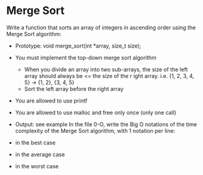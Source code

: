 # Merge Sort


Write a function that sorts an array of integers in ascending order using the Merge Sort algorithm:

* Prototype: void merge_sort(int *array, size_t size);
* You must implement the top-down merge sort algorithm
  * When you divide an array into two sub-arrays, the size of the left array should always be <= the size of the r    ight array. i.e. {1, 2, 3, 4, 5} -> {1, 2}, {3, 4, 5}
  * Sort the left array before the right array
* You are allowed to use printf
* You are allowed to use malloc and free only once (only one call)
* Output: see example
In the file 0-O, write the Big O notations of the time complexity of the Merge Sort algorithm, with 1 notation per line:

* in the best case
* in the average case
* in the worst case